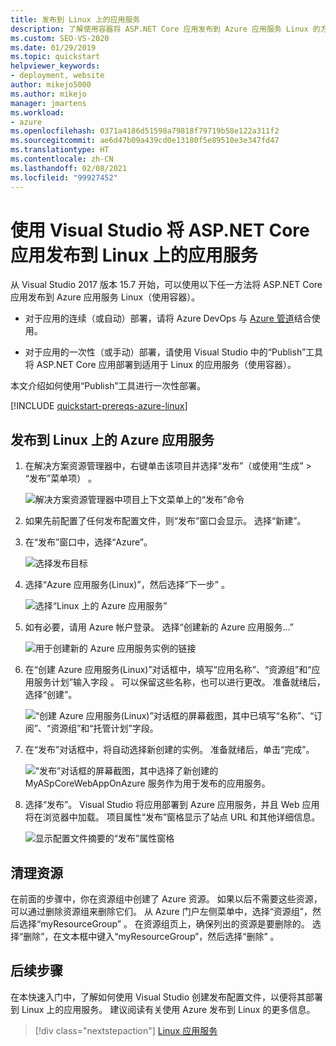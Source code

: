 ```yaml
---
title: 发布到 Linux 上的应用服务
description: 了解使用容器将 ASP.NET Core 应用发布到 Azure 应用服务 Linux 的方法（包括连续和一次性选项）。
ms.custom: SEO-VS-2020
ms.date: 01/29/2019
ms.topic: quickstart
helpviewer_keywords:
- deployment, website
author: mikejo5000
ms.author: mikejo
manager: jmartens
ms.workload:
- azure
ms.openlocfilehash: 0371a4186d51598a79818f79719b58e122a311f2
ms.sourcegitcommit: ae6d47b09a439cd0e13180f5e89510e3e347fd47
ms.translationtype: HT
ms.contentlocale: zh-CN
ms.lasthandoff: 02/08/2021
ms.locfileid: "99927452"
---
```

# <a name="publish-an-aspnet-core-app-to-app-service-on-linux-using-visual-studio"></a>使用 Visual Studio 将 ASP.NET Core 应用发布到 Linux 上的应用服务

从 Visual Studio 2017 版本 15.7 开始，可以使用以下任一方法将 ASP.NET Core 应用发布到 Azure 应用服务 Linux（使用容器）。

* 对于应用的连续（或自动）部署，请将 Azure DevOps 与 [Azure 管道](/azure/devops/pipelines/get-started-yaml?view=azdevops&preserve-view=true)结合使用。

* 对于应用的一次性（或手动）部署，请使用 Visual Studio 中的“Publish”工具将 ASP.NET Core 应用部署到适用于 Linux 的应用服务（使用容器）。

本文介绍如何使用“Publish”工具进行一次性部署。

[!INCLUDE [quickstart-prereqs-azure-linux](includes/quickstart-prereqs-azure-linux.md)]

## <a name="publish-to-azure-app-service-on-linux"></a>发布到 Linux 上的 Azure 应用服务

1. 在解决方案资源管理器中，右键单击该项目并选择“发布”（或使用“生成” > “发布”菜单项）  。

    ![解决方案资源管理器中项目上下文菜单上的“发布”命令](../deployment/media/quickstart-publish.png "选择发布")

1. 如果先前配置了任何发布配置文件，则“发布”窗口会显示。 选择“新建”。

1. 在“发布”窗口中，选择“Azure”。

    ![选择发布目标](../deployment/media/quickstart-publish-azure-new.png)

1. 选择“Azure 应用服务(Linux)”，然后选择“下一步” 。

    ![选择“Linux 上的 Azure 应用服务”](../deployment/media/quickstart-publish-linux-select-azure-service.png)

1. 如有必要，请用 Azure 帐户登录。 选择“创建新的 Azure 应用服务…”

    ![用于创建新的 Azure 应用服务实例的链接](../deployment/media/quickstart-publish-linux-create-new-link.png)

1. 在“创建 Azure 应用服务(Linux)”对话框中，填写“应用名称”、“资源组”和“应用服务计划”输入字段   。 可以保留这些名称，也可以进行更改。 准备就绪后，选择“创建”。

    ![“创建 Azure 应用服务(Linux)”对话框的屏幕截图，其中已填写“名称”、“订阅”、“资源组”和“托管计划”字段。](../deployment/media/quickstart-publish-linux-create-new-dialog.png)

1. 在“发布”对话框中，将自动选择新创建的实例。 准备就绪后，单击“完成”。

    ![“发布”对话框的屏幕截图，其中选择了新创建的 MyASpCoreWebAppOnAzure 服务作为用于发布的应用服务。](../deployment/media/quickstart-publish-linux-select-instance.png)

1. 选择“发布”。 Visual Studio 将应用部署到 Azure 应用服务，并且 Web 应用将在浏览器中加载。 项目属性“发布”窗格显示了站点 URL 和其他详细信息。

    ![显示配置文件摘要的“发布”属性窗格](../deployment/media/quickstart-publish-linux-summary-page.png)

## <a name="clean-up-resources"></a>清理资源

在前面的步骤中，你在资源组中创建了 Azure 资源。 如果以后不需要这些资源，可以通过删除资源组来删除它们。
从 Azure 门户左侧菜单中，选择“资源组”，然后选择“myResourceGroup” 。
在资源组页上，确保列出的资源是要删除的。
选择“删除”，在文本框中键入“myResourceGroup”，然后选择“删除”  。

## <a name="next-steps"></a>后续步骤

在本快速入门中，了解如何使用 Visual Studio 创建发布配置文件，以便将其部署到 Linux 上的应用服务。 建议阅读有关使用 Azure 发布到 Linux 的更多信息。

> [!div class="nextstepaction"]
> [Linux 应用服务](/azure/app-service/containers/app-service-linux-intro)